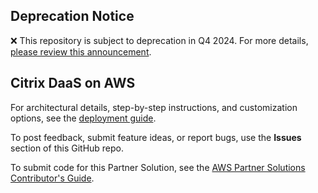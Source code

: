 ## Deprecation Notice

:x: This repository is subject to deprecation in Q4 2024. For more details, [please review this announcement](https://github.com/aws-ia/.announcements/issues/1). 

## Citrix DaaS on AWS

For architectural details, step-by-step instructions, and customization options, see the [deployment guide](https://fwd.aws/EXYE3?).

To post feedback, submit feature ideas, or report bugs, use the **Issues** section of this GitHub repo.

To submit code for this Partner Solution, see the [AWS Partner Solutions Contributor's Guide](https://fwd.aws/NwqYA?).

